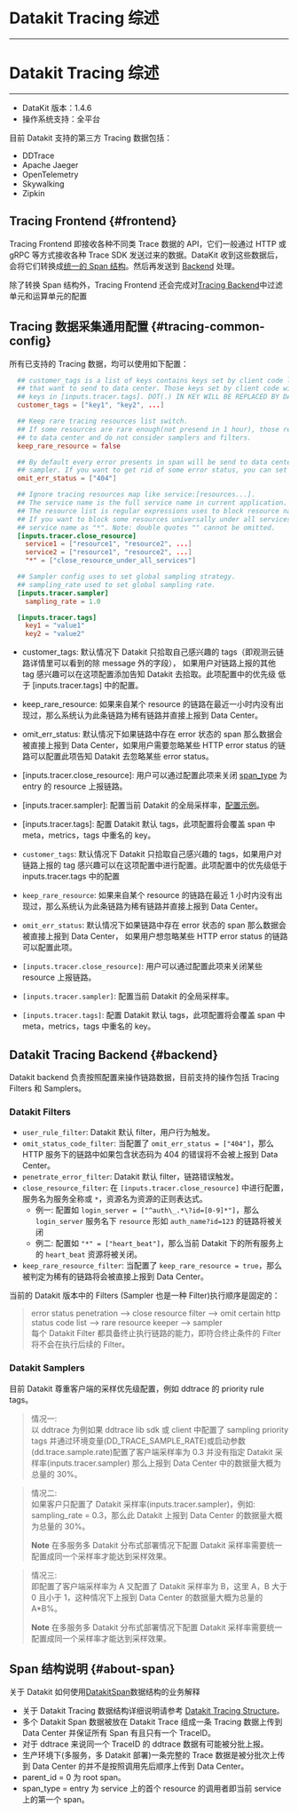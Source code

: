 

# Datakit Tracing 综述

---

# Datakit Tracing 综述

---

- DataKit 版本：1.4.6
- 操作系统支持：全平台

目前 Datakit 支持的第三方 Tracing 数据包括：

- DDTrace
- Apache Jaeger
- OpenTelemetry
- Skywalking
- Zipkin

## Tracing Frontend {#frontend}

Tracing Frontend 即接收各种不同类 Trace 数据的 API，它们一般通过 HTTP 或 gRPC 等方式接收各种 Trace SDK 发送过来的数据。DataKit 收到这些数据后，会将它们转换成[统一的 Span 结构](datakit-tracing-struct.md)。然后再发送到 [Backend](#backend) 处理。

除了转换 Span 结构外，Tracing Frontend 还会完成对[Tracing Backend](#backend)中过滤单元和运算单元的配置

## Tracing 数据采集通用配置 {#tracing-common-config}

所有已支持的 Tracing 数据，均可以使用如下配置：

```toml
  ## customer_tags is a list of keys contains keys set by client code like span.SetTag(key, value)
  ## that want to send to data center. Those keys set by client code will take precedence over
  ## keys in [inputs.tracer.tags]. DOT(.) IN KEY WILL BE REPLACED BY DASH(_) WHEN SENDING.
  customer_tags = ["key1", "key2", ...]

  ## Keep rare tracing resources list switch.
  ## If some resources are rare enough(not presend in 1 hour), those resource will always send
  ## to data center and do not consider samplers and filters.
  keep_rare_resource = false

  ## By default every error presents in span will be send to data center and omit any filters or
  ## sampler. If you want to get rid of some error status, you can set the error status list here.
  omit_err_status = ["404"]

  ## Ignore tracing resources map like service:[resources...].
  ## The service name is the full service name in current application.
  ## The resource list is regular expressions uses to block resource names.
  ## If you want to block some resources universally under all services, you can set the
  ## service name as "*". Note: double quotes "" cannot be omitted.
  [inputs.tracer.close_resource]
    service1 = ["resource1", "resource2", ...]
    service2 = ["resource1", "resource2", ...]
    "*" = ["close_resource_under_all_services"]

  ## Sampler config uses to set global sampling strategy.
  ## sampling_rate used to set global sampling rate.
  [inputs.tracer.sampler]
    sampling_rate = 1.0

  [inputs.tracer.tags]
    key1 = "value1"
    key2 = "value2"
```

- customer_tags: 默认情况下 Datakit 只拾取自己感兴趣的 tags（即观测云链路详情里可以看到的除 message 外的字段），
  如果用户对链路上报的其他 tag 感兴趣可以在这项配置添加告知 Datakit 去拾取。此项配置中的优先级 低于 \[inputs.tracer.tags\] 中的配置。
- keep_rare_resource: 如果来自某个 resource 的链路在最近一小时内没有出现过，那么系统认为此条链路为稀有链路并直接上报到 Data Center。
- omit_err_status: 默认情况下如果链路中存在 error 状态的 span 那么数据会被直接上报到 Data Center，如果用户需要忽略某些 HTTP error status
  的链路可以配置此项告知 Datakit 去忽略某些 error status。
- \[inputs.tracer.close_resource\]: 用户可以通过配置此项来关闭 [span_type](datakit-tracing-struct) 为 entry 的 resource 上报链路。
- \[inputs.tracer.sampler\]: 配置当前 Datakit 的全局采样率，[配置示例](#datakit-samplers)。
- \[inputs.tracer.tags\]: 配置 Datakit 默认 tags，此项配置将会覆盖 span 中 meta，metrics，tags 中重名的 key。

- `customer_tags`: 默认情况下 Datakit 只拾取自己感兴趣的 tags，如果用户对链路上报的 tag 感兴趣可以在这项配置中进行配置。此项配置中的优先级低于
  inputs.tracer.tags 中的配置
- `keep_rare_resource`: 如果来自某个 resource 的链路在最近 1 小时内没有出现过，那么系统认为此条链路为稀有链路并直接上报到 Data Center。
- `omit_err_status`: 默认情况下如果链路中存在 error 状态的 span 那么数据会被直接上报到 Data Center，
  如果用户想忽略某些 HTTP error status 的链路可以配置此项。
- `[inputs.tracer.close_resource]`: 用户可以通过配置此项来关闭某些 resource 上报链路。
- `[inputs.tracer.sampler]`: 配置当前 Datakit 的全局采样率。
- `[inputs.tracer.tags]`: 配置 Datakit 默认 tags，此项配置将会覆盖 span 中 meta，metrics，tags 中重名的 key。

## Datakit Tracing Backend {#backend}

Datakit backend 负责按照配置来操作链路数据，目前支持的操作包括 Tracing Filters 和 Samplers。

### Datakit Filters

- `user_rule_filter`: Datakit 默认 filter，用户行为触发。
- `omit_status_code_filter`: 当配置了 `omit_err_status = ["404"]`，那么 HTTP 服务下的链路中如果包含状态码为 404 的错误将不会被上报到 Data Center。
- `penetrate_error_filter`: Datakit 默认 filter，链路错误触发。
- `close_resource_filter`: 在 `[inputs.tracer.close_resource]` 中进行配置，服务名为服务全称或 `*`，资源名为资源的正则表达式。
  - 例一: 配置如 `login_server = ["^auth\_.*\?id=[0-9]*"]`，那么 `login_server` 服务名下 `resource` 形如 `auth_name?id=123` 的链路将被关闭
  - 例二: 配置如 `"*" = ["heart_beat"]`，那么当前 Datakit 下的所有服务上的 `heart_beat` 资源将被关闭。
- `keep_rare_resource_filter`: 当配置了 `keep_rare_resource = true`，那么被判定为稀有的链路将会被直接上报到 Data Center。

当前的 Datakit 版本中的 Filters (Sampler 也是一种 Filter)执行顺序是固定的：

> error status penetration --> close resource filter --> omit certain http status code list --> rare resource keeper --> sampler <br>
> 每个 Datakit Filter 都具备终止执行链路的能力，即符合终止条件的 Filter 将不会在执行后续的 Filter。

### Datakit Samplers

目前 Datakit 尊重客户端的采样优先级配置，例如 ddtrace 的 priority rule tags。

> 情况一:<br>
> 以 ddtrace 为例如果 ddtrace lib sdk 或 client 中配置了 sampling priority tags 并通过环境变量(DD_TRACE_SAMPLE_RATE)或启动参数(dd.trace.sample.rate)配置了客户端采样率为 0.3 并没有指定 Datakit 采样率(inputs.tracer.sampler) 那么上报到 Data Center 中的数据量大概为总量的 30%。

> 情况二:<br>
> 如果客户只配置了 Datakit 采样率(inputs.tracer.sampler)，例如: sampling_rate = 0.3，那么此 Datakit 上报到 Data Center 的数据量大概为总量的 30%。
>
> **Note** 在多服务多 Datakit 分布式部署情况下配置 Datakit 采样率需要统一配置成同一个采样率才能达到采样效果。

> 情况三:<br>
> 即配置了客户端采样率为 A 又配置了 Datakit 采样率为 B，这里 A，B 大于 0 且小于 1，这种情况下上报到 Data Center 的数据量大概为总量的 A\*B%。
>
> **Note** 在多服务多 Datakit 分布式部署情况下配置 Datakit 采样率需要统一配置成同一个采样率才能达到采样效果。

## Span 结构说明 {#about-span}

关于 Datakit 如何使用[DatakitSpan](datakit-tracing-struct.md)数据结构的业务解释

- 关于 Datakit Tracing 数据结构详细说明请参考 [Datakit Tracing Structure](datakit-tracing-struct.md)。
- 多个 Datakit Span 数据被放在 Datakit Trace 组成一条 Tracing 数据上传到 Data Center 并保证所有 Span 有且只有一个 TraceID。
- 对于 ddtrace 来说同一个 TraceID 的 ddtrace 数据有可能被分批上报。
- 生产环境下(多服务，多 Datakit 部署)一条完整的 Trace 数据是被分批次上传到 Data Center 的并不是按照调用先后顺序上传到 Data Center。
- parent_id = 0 为 root span。
- span_type = entry 为 service 上的首个 resource 的调用者即当前 service 上的第一个 span。
